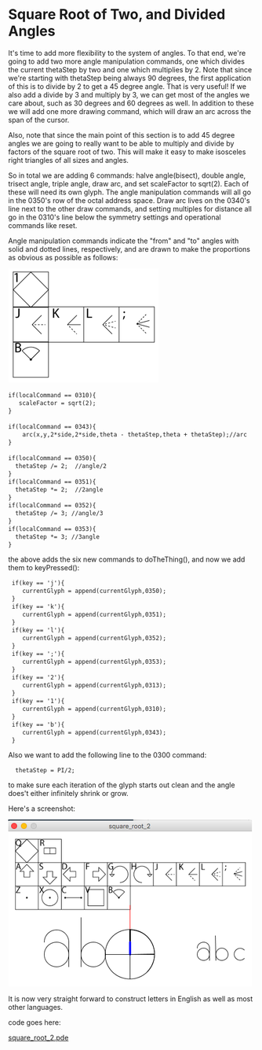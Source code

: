 # Square Root of Two, and Divided Angles

It's time to add more flexibility to the system of angles.  To that end, we're going to add two more angle manipulation commands, one which divides the current thetaStep by two and one which multiplies by 2.  Note that since we're starting with thetaStep being always 90 degrees, the first application of this is to divide by 2 to get a 45 degree angle.  That is very useful!  If we also add a divide by 3 and multiply by 3, we can get most of the angles we care about, such as 30 degrees and 60 degrees as well.  In addition to these we will add one more drawing command, which will draw an arc across the span of the cursor.  

Also, note that since the main point of this section is to add 45 degree angles we are going to really want to be able to multiply and divide by factors of the square root of two.  This will make it easy to make isosceles right triangles of all sizes and angles.   

So in total we are adding 6 commands: halve angle(bisect), double angle, trisect angle, triple angle, draw arc, and set scaleFactor to sqrt(2).  Each of these will need its own glyph.  The angle manipulation commands will all go in the 0350's row of the octal address space.  Draw arc lives on the 0340's line next to the other draw commands, and setting multiples for distance all go in the 0310's line below the symmetry settings and operational commands like reset.  

Angle manipulation commands indicate the "from" and "to" angles with solid and dotted lines, respectively, and are drawn to make the proportions as obvious as possible as follows:

![](root2newglyphs.png)

    if(localCommand == 0310){
       scaleFactor = sqrt(2); 
    }
    
    if(localCommand == 0343){
        arc(x,y,2*side,2*side,theta - thetaStep,theta + thetaStep);//arc
    }
    
    if(localCommand == 0350){
      thetaStep /= 2;  //angle/2
    }
    if(localCommand == 0351){
      thetaStep *= 2;  //2angle
    }
    if(localCommand == 0352){
      thetaStep /= 3; //angle/3
    }
    if(localCommand == 0353){
      thetaStep *= 3; //3angle
    }


the above adds the six new commands to doTheThing(), and now we add them to keyPressed():


	 if(key == 'j'){
     	currentGlyph = append(currentGlyph,0350);                   
     }
     if(key == 'k'){
     	currentGlyph = append(currentGlyph,0351);                   
     }
     if(key == 'l'){
     	currentGlyph = append(currentGlyph,0352);                   
     }
     if(key == ';'){
     	currentGlyph = append(currentGlyph,0353);                   
     }
     if(key == '2'){
     	currentGlyph = append(currentGlyph,0313);                   
     }
     if(key == '1'){
     	currentGlyph = append(currentGlyph,0310);                   
     }
     if(key == 'b'){
     	currentGlyph = append(currentGlyph,0343);                  
     }


Also we want to add the following line to the 0300 command:

      thetaStep = PI/2;
to make sure each iteration of the glyph starts out clean and the angle does't either infinitely shrink or grow.  

Here's a screenshot:

![](root2screenshot2.png)

It is now very straight forward to construct letters in English as well as most other languages.  




code goes here:

[square_root_2.pde](square_root_2/square_root_2.pde)

